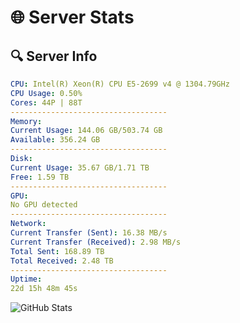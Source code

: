 # 🌐 Server Stats
## 🔍 Server Info
```yaml
CPU: Intel(R) Xeon(R) CPU E5-2699 v4 @ 1304.79GHz
CPU Usage: 0.50%
Cores: 44P | 88T
-----------------------------------
Memory:
Current Usage: 144.06 GB/503.74 GB
Available: 356.24 GB
-----------------------------------
Disk:
Current Usage: 35.67 GB/1.71 TB
Free: 1.59 TB
-----------------------------------
GPU:
No GPU detected
-----------------------------------
Network:
Current Transfer (Sent): 16.38 MB/s
Current Transfer (Received): 2.98 MB/s
Total Sent: 168.89 TB
Total Received: 2.48 TB
-----------------------------------
Uptime:
22d 15h 48m 45s
```
![GitHub Stats](https://img.shields.io/badge/Updated-2025-03-02_14:32:03-blue)